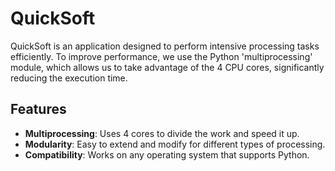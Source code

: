 # QuickSoft

QuickSoft is an application designed to perform intensive processing tasks efficiently. To improve performance, we use the Python 'multiprocessing' module, which allows us to take advantage of the 4 CPU cores, significantly reducing the execution time.

## Features

- **Multiprocessing**: Uses 4 cores to divide the work and speed it up.
- **Modularity**: Easy to extend and modify for different types of processing.
- **Compatibility**: Works on any operating system that supports Python.
